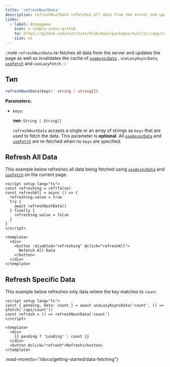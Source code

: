 ```yaml
---
title: 'refreshNuxtData'
description: refreshNuxtData refetches all data from the server and updates the page.
links:
  - label: Исходники
    icon: i-simple-icons-github
    to: https://github.com/nuxt/nuxt/blob/main/packages/nuxt/src/app/composables/asyncData.ts
    size: xs
---
```


::note
`refreshNuxtData` re-fetches all data from the server and updates the page as well as invalidates the cache of [`useAsyncData`](/docs/api/composables/use-async-data) , `useLazyAsyncData`, [`useFetch`](/docs/api/composables/use-fetch) and `useLazyFetch`.
::

## Тип

```ts
refreshNuxtData(keys?: string | string[])
```

**Parameters:**

* `keys`:

    **тип**: `String | String[]`

    `refreshNuxtData` accepts a single or an array of strings as `keys` that are used to fetch the data. This parameter is **optional**. All [`useAsyncData`](/docs/api/composables/use-async-data) and [`useFetch`](/docs/api/composables/use-fetch) are re-fetched when no `keys` are specified.

## Refresh All Data

This example below refreshes all data being fetched using [`useAsyncData`](/docs/api/composables/use-async-data) and [`useFetch`](/docs/api/composables/use-fetch) on the current page.

```vue [pages/some-page.vue]
<script setup lang="ts">
const refreshing = ref(false)
const refreshAll = async () => {
  refreshing.value = true
  try {
    await refreshNuxtData()
  } finally {
    refreshing.value = false
  }
}
</script>

<template>
  <div>
    <button :disabled="refreshing" @click="refreshAll">
      Refetch All Data
    </button>
  </div>
</template>
```

## Refresh Specific Data

This example below refreshes only data where the key matches to `count`.

```vue [pages/some-page.vue]
<script setup lang="ts">
const { pending, data: count } = await useLazyAsyncData('count', () => $fetch('/api/count'))
const refresh = () => refreshNuxtData('count')
</script>

<template>
  <div>
    {{ pending ? 'Loading' : count }}
  </div>
  <button @click="refresh">Refresh</button>
</template>
```

:read-more{to="/docs/getting-started/data-fetching"}
